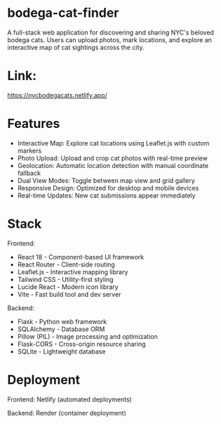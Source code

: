 # bodega-cat-finder
A full-stack web application for discovering and sharing NYC's beloved bodega cats. Users can upload photos, mark locations, and explore an interactive map of cat sightings across the city.

# Link:
https://nycbodegacats.netlify.app/

# Features
- Interactive Map: Explore cat locations using Leaflet.js with custom markers
- Photo Upload: Upload and crop cat photos with real-time preview
- Geolocation: Automatic location detection with manual coordinate fallback
- Dual View Modes: Toggle between map view and grid gallery
- Responsive Design: Optimized for desktop and mobile devices
- Real-time Updates: New cat submissions appear immediately

# Stack
Frontend:
- React 18 - Component-based UI framework
- React Router - Client-side routing
- Leaflet.js - Interactive mapping library
- Tailwind CSS - Utility-first styling
- Lucide React - Modern icon library
- Vite - Fast build tool and dev server

Backend:
- Flask - Python web framework
- SQLAlchemy - Database ORM
- Pillow (PIL) - Image processing and optimization
- Flask-CORS - Cross-origin resource sharing
- SQLite - Lightweight database

# Deployment
Frontend: Netlify (automated deployments) 

Backend: Render (container deployment)
